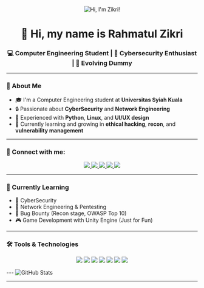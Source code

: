 <!-- Header Gif -->
<p align="center">
  <img src="https://user-images.githubusercontent.com/10498744/210012254-234538ff-d198-48aa-8964-37e6fd45d227.gif" alt="Hi, I'm Zikri!" />
</p>

<!-- Title -->
<h1 align="center">👋 Hi, my name is Rahmatul Zikri</h1>

<!-- Bio -->
<h3 align="center">💻 Computer Engineering Student | 🔐 Cybersecurity Enthusiast | 👾 Evolving Dummy </h3>

---

### 🚀 About Me

- 🎓 I'm a Computer Engineering student at **Universitas Syiah Kuala**
- 🔒 Passionate about **CyberSecurity** and **Network Engineering**
- 🐍 Experienced with **Python**, **Linux**, and **UI/UX design**
- 🌱 Currently learning and growing in **ethical hacking**, **recon**, and **vulnerability management**

---


### 🔗 Connect with me:

<p align="center">
  <a href="https://github.com/meowlaxe" target="_blank">
    <img src="https://img.shields.io/badge/GitHub-100000?logo=github&logoColor=white&style=for-the-badge" />
  </a>
  <a href="https://www.instagram.com/rhmtlzikri" target="_blank">
    <img src="https://img.shields.io/badge/-Instagram-E4405F?logo=instagram&logoColor=white&style=for-the-badge" />
  </a>
  <a href="https://www.linkedin.com/in/rahmatul-zikri-b8451126b" target="_blank">
    <img src="https://img.shields.io/badge/-LinkedIn-0077B5?logo=linkedin&logoColor=white&style=for-the-badge" />
  </a>
  <a href="https://app.hackthebox.com/profile" target="_blank">
    <img src="https://img.shields.io/badge/-HackTheBox-%239FEF00?style=for-the-badge&logo=hackthebox&logoColor=white" />
  </a>
  <a href="https://tryhackme.com/p/VanGoosewing" target="_blank">
    <img src="https://img.shields.io/badge/-TryHackMe-%23212C42?style=for-the-badge&logo=tryhackme&logoColor=white" />
  </a>
</p>

---

### 🧠 Currently Learning

- 📘 CyberSecurity 
- 🧩 Network Engineering & Pentesting
- 🧪 Bug Bounty (Recon stage, OWASP Top 10)
- 🎮 Game Development with Unity Engine (Just for Fun)

---

### 🛠️ Tools & Technologies

<p align="center"> 
  <img src="https://img.shields.io/badge/Arch%20Linux-1793D1?logo=arch-linux&logoColor=fff&style=for-the-badge" />
  <img src="https://img.shields.io/badge/Windows-0078D6?style=for-the-badge&logo=windows&logoColor=white" />
  <img src="https://img.shields.io/badge/python-3670A0?style=for-the-badge&logo=python&logoColor=ffdd54" />
  <img src="https://img.shields.io/badge/Visual%20Studio%20Code-0078d7.svg?style=for-the-badge&logo=visual-studio-code&logoColor=white" />
  <img src="https://img.shields.io/badge/Obsidian-%23483699.svg?style=for-the-badge&logo=obsidian&logoColor=white" />
   <img src="https://img.shields.io/badge/unity-%23000000.svg?style=for-the-badge&logo=unity&logoColor=white" />
  <img src="https://img.shields.io/badge/Neovim-57A143?style=for-the-badge&logo=neovim&logoColor=white" />
</p>
---
<picture>
  <source media="(prefers-color-scheme: light)" srcset="https://pixel-profile.vercel.app/api/github-stats?username=rahmatulzikri05&theme=summer">
  <source media="(prefers-color-scheme: dark)" srcset="https://pixel-profile.vercel.app/api/github-stats?username=rahmatulzikri05&screen_effect=true&theme=blue_chill">
  <img alt="GitHub Stats" src="https://pixel-profile.vercel.app/api/github-stats?username=rahmatulzikri05&theme=summer">
</picture>




---


